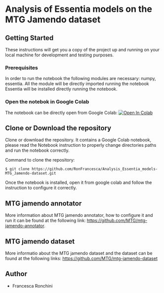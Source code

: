 # Analysis of Essentia models on the MTG Jamendo dataset

## Getting Started

These instructions will get you a copy of the project up and running on your local machine for development and testing purposes. 

### Prerequisites

In order to run the notebook the following modules are necessary: numpy, essentia. 
All the module will be directly imported running the notebook
Essentia will be installed directly running the notebook.

### Open the notebok in Google Colab

The notebook can be directly open from Google Colab: [![Open In Colab](https://colab.research.google.com/assets/colab-badge.svg)](https://colab.research.google.com/github/RonFrancesca/Analysis_Essentia_models-MTG_Jamendo-dataset/blob/master/LargeScale_Dataset_Classification.ipynb)

## Clone or Download the repository 

Clone or download the repository. 
It contains a Google Colab notebook, please read the Notebook instruction to properly change directories paths and run the notebook correctly.

Command to clone the repository:
```
$ git clone https://github.com/RonFrancesca/Analysis_Essentia_models-MTG_Jamendo-dataset.git
```
Once the notebook is installed, open it from google colab and follow the instruction to configure it correctly. 


## MTG jamendo annotator 

More information about MTG jamendo annotator, how to configure it and run it can be found at the following link: https://github.com/MTG/mtg-jamendo-annotator. 

## MTG jamendo dataset 

More informatio about the MTG jamendo dataset and the dataset can be found at the following links: https://github.com/MTG/mtg-jamendo-dataset 


## Author 
- Francesca Ronchini


